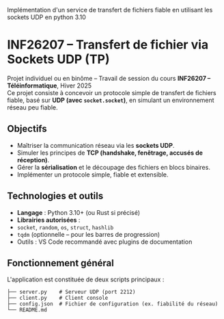 Implémentation d'un service de transfert de fichiers fiable en utilisant les sockets UDP en python 3.10
# INF26207 – Transfert de fichier via Sockets UDP (TP)

Projet individuel ou en binôme – Travail de session du cours **INF26207 – Téléinformatique**, Hiver 2025  
Ce projet consiste à concevoir un protocole simple de transfert de fichiers fiable, basé sur **UDP (avec `socket.socket`)**, en simulant un environnement réseau peu fiable.

## Objectifs

- Maîtriser la communication réseau via les **sockets UDP**.
- Simuler les principes de **TCP (handshake, fenêtrage, accusés de réception)**.
- Gérer la **sérialisation** et le découpage des fichiers en blocs binaires.
- Implémenter un protocole simple, fiable et extensible.

## Technologies et outils

-  **Langage** : Python 3.10+ (ou Rust si précisé)
-  **Librairies autorisées** :
  - `socket`, `random`, `os`, `struct`, `hashlib`
  - `tqdm` (optionnelle – pour les barres de progression)
-  Outils : VS Code recommandé avec plugins de documentation

## Fonctionnement général

L'application est constituée de deux scripts principaux :

```plaintext
├── server.py    # Serveur UDP (port 2212)
├── client.py    # Client console
├── config.json  # Fichier de configuration (ex. fiabilité du réseau)
└── README.md
